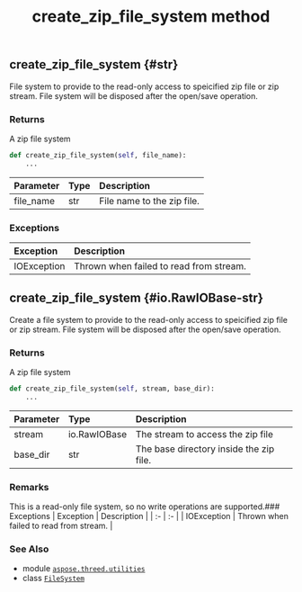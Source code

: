 ﻿---
title: create_zip_file_system method
second_title: Aspose.3D for Python via .NET API References
description: 
type: docs
weight: 40
url: /aspose.threed.utilities/filesystem/create_zip_file_system/
is_root: false
---

## create_zip_file_system {#str}

File system to provide to the read-only access to speicified zip file or zip stream.
File system will be disposed after the open/save operation.


### Returns 


A zip file system


```python
def create_zip_file_system(self, file_name):
    ...
```


| Parameter | Type | Description |
| :- | :- | :- |
| file_name | str | File name to the zip file. |
### Exceptions
| Exception | Description |
| :- | :- |
| IOException | Thrown when failed to read from stream. |




## create_zip_file_system {#io.RawIOBase-str}

Create a file system to provide to the read-only access to speicified zip file or zip stream.
File system will be disposed after the open/save operation.


### Returns 


A zip file system


```python
def create_zip_file_system(self, stream, base_dir):
    ...
```


| Parameter | Type | Description |
| :- | :- | :- |
| stream | io.RawIOBase | The stream to access the zip file |
| base_dir | str | The base directory inside the zip file. |
### Remarks

This is a read-only file system, so no write operations are supported.### Exceptions
| Exception | Description |
| :- | :- |
| IOException | Thrown when failed to read from stream. |





### See Also
* module [`aspose.threed.utilities`](../../)
* class [`FileSystem`](/3d/python-net/aspose.threed.utilities/filesystem)
